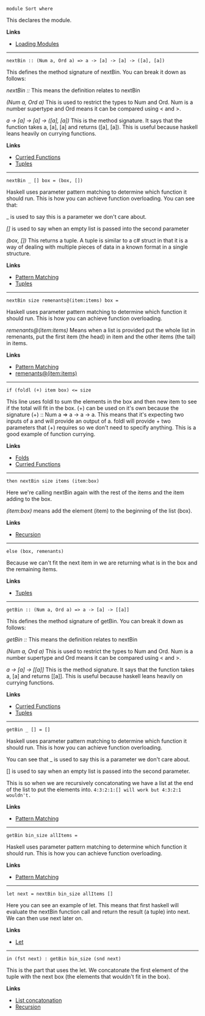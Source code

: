 ```
module Sort where
```

This declares the module.

**Links**
* [Loading Modules](http://learnyouahaskell.com/modules#loading-modules)

---

```
nextBin	:: (Num a, Ord a) => a -> [a] -> [a] -> ([a], [a])
```

This defines the method signature of nextBin. You can break it down as follows:

_nextBin ::_ This means the definition relates to nextBin
		
_(Num a, Ord a)_ This is used to restrict the types to Num and Ord. Num is a number supertype and Ord means it can be compared using < and >.

_a -> [a] -> [a] -> ([a], [a])_ This is the method signature. It says that the function takes a, [a], [a] and returns ([a], [a]). This is useful because haskell leans heavily on currying functions.

**Links**
* [Curried Functions](http://learnyouahaskell.com/higher-order-functions#curried-functions)
* [Tuples](http://learnyouahaskell.com/starting-out#tuples)

---

```
nextBin _ [] box = (box, [])
```

Haskell uses parameter pattern matching to determine which function it should run. This is how you can achieve function overloading. You can see that:

_ is used to say this is a parameter we don't care about.

_[]_ is used to say when an empty list is passed into the second parameter

_(box, [])_ This returns a tuple. A tuple is similar to a c# struct in that it is a way of dealing with multiple pieces of data in a known format in a single structure.

**Links**
* [Pattern Matching](http://learnyouahaskell.com/syntax-in-functions#pattern-matching)
* [Tuples](http://learnyouahaskell.com/starting-out#tuples)

---

```
nextBin size remenants@(item:items) box = 
```

Haskell uses parameter pattern matching to determine which function it should run. This is how you can achieve function overloading.

_remenants@(item:items)_ Means when a list is provided put the whole list in remenants, put the first item (the head) in item and the other items (the tail) in items.

**Links**
* [Pattern Matching](http://learnyouahaskell.com/syntax-in-functions#pattern-matching)
* [remenants@(item:items)](http://learnyouahaskell.com/syntax-in-functions)

---

```
if (foldl (+) item box) <= size
```

This line uses foldl to sum the elements in the box and then new item to see if the total will fit in the box.
(+) can be used on it's own because the signature (+) :: Num a => a -> a -> a. This means that it's expecting two inputs of a and will provide an output of a. foldl will provide + two parameters that (+) requires so we don't need to specify anything. This is a good example of function currying.

**Links**
* [Folds](http://learnyouahaskell.com/higher-order-functions#folds)
* [Curried Functions](http://learnyouahaskell.com/higher-order-functions#curried-functions)

---

```
then nextBin size items (item:box)
```

Here we're calling nextBin again with the rest of the items and the item adding to the box.

_(item:box)_ means add the element (item) to the beginning of the list (box).

**Links**
* [Recursion](http://learnyouahaskell.com/recursion#hello-recursion) 

---

```
else (box, remenants)
```

Because we can't fit the next item in we are returning what is in the box and the remaining items.

**Links**
* [Tuples](http://learnyouahaskell.com/starting-out#tuples)

---

```
getBin :: (Num a, Ord a) => a -> [a] -> [[a]]
```

This defines the method signature of getBin. You can break it down as follows:

_getBin ::_ This means the definition relates to nextBin

_(Num a, Ord a)_ This is used to restrict the types to Num and Ord. Num is a number supertype and Ord means it can be compared using < and >.

_a -> [a] -> [[a]]_ This is the method signature. It says that the function takes a, [a] and returns [[a]]. This is useful because haskell leans heavily on currying functions.

**Links**
* [Curried Functions](http://learnyouahaskell.com/higher-order-functions#curried-functions)
* [Tuples](http://learnyouahaskell.com/starting-out#tuples)

---

```
getBin _ [] = []
```

Haskell uses parameter pattern matching to determine which function it should run. This is how you can achieve function overloading.

You can see that _ is used to say this is a parameter we don't care about.

[] is used to say when an empty list is passed into the second parameter.

This is so when we are recursively concatonating we have a list at the end of the list to put the elements into.
```4:3:2:1:[] will work but 4:3:2:1 wouldn't.```

**Links**
* [Pattern Matching](http://learnyouahaskell.com/syntax-in-functions#pattern-matching)

---

```
getBin bin_size allItems = 
```

Haskell uses parameter pattern matching to determine which function it should run. This is how you can achieve function overloading.

**Links**
* [Pattern Matching](http://learnyouahaskell.com/syntax-in-functions#pattern-matching)

---

```
let next = nextBin bin_size	allItems []
```

Here you can see an example of let. This means that first haskell will evaluate the nextBin function call and return the result (a tuple) into next. We can then use next later on.

**Links**
* [Let](http://learnyouahaskell.com/syntax-in-functions#let-it-be)

---

```
in (fst next) : getBin bin_size (snd next)
```

This is the part that uses the let.
We concatonate the first element of the tuple with the next box (the elements that wouldn't fit in the box).

**Links**
* [List concatonation](http://learnyouahaskell.com/starting-out#an-intro-to-lists)
* [Recursion](http://learnyouahaskell.com/recursion#hello-recursion)
